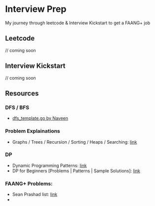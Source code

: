 # Interview Prep
My journey through leetcode & Interview Kickstart to get a FAANG+ job

## Leetcode

// coming soon

## Interview Kickstart

// coming soon

## Resources

### DFS / BFS
- [dfs_template.go by Naveen](https://gist.github.com/vnaveen9296/f533ceed063d2893095b09bb8a4d1d87)

### Problem Explainations
- Graphs / Trees / Recursion / Sorting / Heaps / Searching: [link](https://zunayed.dev)

### DP
- Dynamic Programming Patterns: [link](https://leetcode.com/discuss/general-discussion/458695/dynamic-programming-patterns)
- DP for Beginners [Problems | Patterns | Sample Solutions]: [link](https://leetcode.com/discuss/study-guide/662866/DP-for-Beginners-Problems-or-Patterns-or-Sample-Solutions)


### FAANG+ Problems:
- Sean Prashad list: [link](https://leetcode.com/discuss/general-discussion/458695/dynamic-programming-patterns)
- 